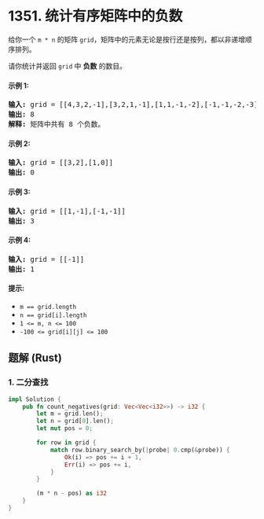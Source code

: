 # 1351. 统计有序矩阵中的负数
给你一个 ```m * n``` 的矩阵 ```grid```，矩阵中的元素无论是按行还是按列，都以非递增顺序排列。

请你统计并返回 ```grid``` 中 **负数** 的数目。

#### 示例 1:
<pre>
<strong>输入:</strong> grid = [[4,3,2,-1],[3,2,1,-1],[1,1,-1,-2],[-1,-1,-2,-3]]
<strong>输出:</strong> 8
<strong>解释:</strong> 矩阵中共有 8 个负数。
</pre>

#### 示例 2:
<pre>
<strong>输入:</strong> grid = [[3,2],[1,0]]
<strong>输出:</strong> 0
</pre>

#### 示例 3:
<pre>
<strong>输入:</strong> grid = [[1,-1],[-1,-1]]
<strong>输出:</strong> 3
</pre>

#### 示例 4:
<pre>
<strong>输入:</strong> grid = [[-1]]
<strong>输出:</strong> 1
</pre>

#### 提示:
* ```m == grid.length```
* ```n == grid[i].length```
* ```1 <= m, n <= 100```
* ```-100 <= grid[i][j] <= 100```

## 题解 (Rust)

### 1. 二分查找
```Rust
impl Solution {
    pub fn count_negatives(grid: Vec<Vec<i32>>) -> i32 {
        let m = grid.len();
        let n = grid[0].len();
        let mut pos = 0;

        for row in grid {
            match row.binary_search_by(|probe| 0.cmp(&probe)) {
                Ok(i) => pos += i + 1,
                Err(i) => pos += i,
            }
        }

        (m * n - pos) as i32
    }
}
```
